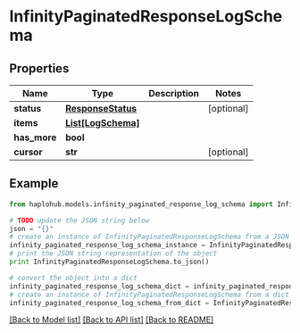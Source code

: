 # InfinityPaginatedResponseLogSchema


## Properties
Name | Type | Description | Notes
------------ | ------------- | ------------- | -------------
**status** | [**ResponseStatus**](ResponseStatus.md) |  | [optional] 
**items** | [**List[LogSchema]**](LogSchema.md) |  | 
**has_more** | **bool** |  | 
**cursor** | **str** |  | [optional] 

## Example

```python
from haplohub.models.infinity_paginated_response_log_schema import InfinityPaginatedResponseLogSchema

# TODO update the JSON string below
json = "{}"
# create an instance of InfinityPaginatedResponseLogSchema from a JSON string
infinity_paginated_response_log_schema_instance = InfinityPaginatedResponseLogSchema.from_json(json)
# print the JSON string representation of the object
print InfinityPaginatedResponseLogSchema.to_json()

# convert the object into a dict
infinity_paginated_response_log_schema_dict = infinity_paginated_response_log_schema_instance.to_dict()
# create an instance of InfinityPaginatedResponseLogSchema from a dict
infinity_paginated_response_log_schema_from_dict = InfinityPaginatedResponseLogSchema.from_dict(infinity_paginated_response_log_schema_dict)
```
[[Back to Model list]](../README.md#documentation-for-models) [[Back to API list]](../README.md#documentation-for-api-endpoints) [[Back to README]](../README.md)


